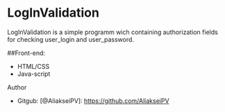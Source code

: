 # LogInValidation
LogInValidation is a simple programm wich containing authorization fields for checking user_login and user_password.

##Front-end:
* HTML/CSS
* Java-script

Author
* Gitgub: [@AliakseiPV]: https://github.com/AliakseiPV

